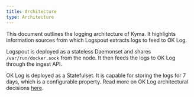 ```yaml
---
title: Architecture
type: Architecture
---
```


This document outlines the logging architecture of Kyma. It highlights information sources from which Logspout extracts logs to feed to OK Log.

Logspout is deployed as a stateless Daemonset and shares `/var/run/docker.sock` from the node. It then feeds the logs to OK Log through the ingest API.

OK Log is deployed as a Statefulset. It is capable for storing the logs for 7 days, which is a configurable property. Read more on OK Log architectural decisions [here](https://github.com/oklog/oklog/tree/master/doc/arch).
